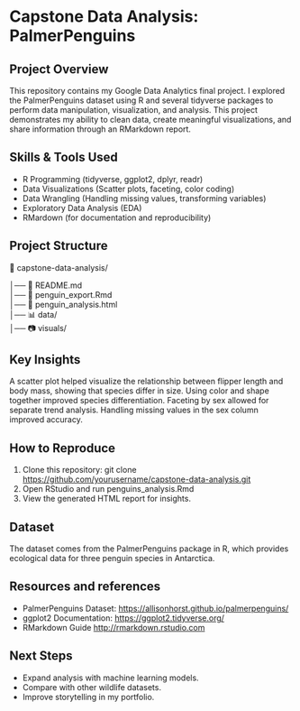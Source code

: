 # Capstone Data Analysis: PalmerPenguins
## Project Overview
This repository contains my Google Data Analytics final project. I explored the PalmerPenguins dataset using R and several tidyverse packages to perform data manipulation, visualization, and analysis. This project demonstrates my ability to clean data, create meaningful visualizations, and share information through an RMarkdown report.

## Skills & Tools Used
* R Programming (tidyverse, ggplot2, dplyr, readr)
* Data Visualizations (Scatter plots, faceting, color coding)
* Data Wrangling (Handling missing values, transforming variables)
* Exploratory Data Analysis (EDA)
* RMardown (for documentation and reproducibility)

## Project Structure
📁 capstone-data-analysis/

│── 📜 README.md        
│── 📜 penguin_export.Rmd    
│── 📜 penguin_analysis.html  
│── 📊 data/              
│── 📷 visuals/   

## Key Insights
A scatter plot helped visualize the relationship between flipper length and body mass, showing that species differ in size. Using color and shape together improved species differentiation. Faceting by sex allowed for separate trend analysis. Handling missing values ​​in the sex column improved accuracy.

## How to Reproduce
1. Clone this repository: git clone https://github.com/yourusername/capstone-data-analysis.git
2. Open RStudio and run penguins_analysis.Rmd
3. View the generated HTML report for insights.

## Dataset
The dataset comes from the PalmerPenguins package in R, which provides ecological data for three penguin species in Antarctica.

## Resources and references
* PalmerPenguins Dataset: https://allisonhorst.github.io/palmerpenguins/
* ggplot2 Documentation: https://ggplot2.tidyverse.org/
* RMarkdown Guide http://rmarkdown.rstudio.com
  
 ## Next Steps
 * Expand analysis with machine learning models.
 * Compare with other wildlife datasets.
 * Improve storytelling in my portfolio.
